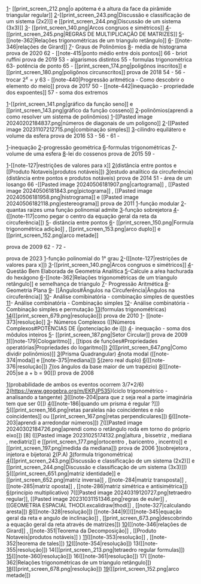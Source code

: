 
[1](https://www.qconcursos.com/questoes-militares/questoes/ae1edea0-55)- [[print_screen_212.png|o apótema é a altura da face da pirâmide triangular regular]] 
[2](https://www.qconcursos.com/questoes-militares/questoes/2586276c-4e)-[[print_screen_243.png|Discussão e classificação de um sistema (2x2)]] e [[print_screen_244.png|Discussão de um sistema (3x3)]]
[3](https://www.qconcursos.com/questoes-militares/questoes/2599174b-4e)- [[print_screen_140.png|Arcos congruos e simétricos]]
[4](https://www.qconcursos.com/questoes-militares/questoes/25b8c262-4e)-[[print_screen_245.png|REGRAS DE MULTIPLICAÇÃO DE MATRIZES]]
[5](https://brainly.com.br/tarefa/21576246#:~:text=O%20valor%20de%20n%20%C3%A9%20b)- [[note-362|Relações trigonométricas de um triangulo retângulo]]
[6](https://www.qconcursos.com/questoes-militares/questoes/fe1dcdf2-7e)- [[note-346|relações de Girard]]
[7](https://www.qconcursos.com/questoes-militares/questoes/45ee02a5-49)- Graus de Polinômios
[8](https://www.qconcursos.com/questoes-militares/questoes/fe0b6c24-7e)- média de histograma
prova de 2020
62 - [[note-415|ponto médio entre dois pontos]]
66 - briot ruffini
prova de 2019
53 - algarismos distintos
55 - formulas trigonométrica
63- potência de ponto
65 - [[print_screen_174.png|poligônos inscritos]] e [[print_screen_180.png|poligônos circunscritos]]
prova de 2018
54 - 
56 - trocar $2^{x}=y$
63 - [[note-440|Progressão aritmética - Como descobrir o elemento do meio]]
prova de 2017
50 - [[note-442|inequação - propriedade dos expoentes]]
57 - soma dos extremos 

[1](https://www.qconcursos.com/questoes-militares/questoes/3e55d2fc-3b)-[[print_screen_141.png|gráfico da função seno]] e [[print_screen_143.png|gráfico da função cosseno]]
[2](https://www.qconcursos.com/questoes-militares/questoes/5b251d62-3d)-polinômios(aprendi a como resolver um sistema de polinômios)
[1](https://www.qconcursos.com/questoes-militares/questoes/5b30af15-3d)-[[Pasted image 20240202184837.png|números de diagonais de um poligono]]
[2](https://www.qconcursos.com/questoes-militares/questoes/b8add7c7-3d)-[[Pasted image 20231107212715.png|combinação simples]]
[3](https://www.qconcursos.com/questoes-militares/questoes/5b20c6ca-3d)-cilindro equilátero e volume da esfera
prova de 2016
53 - 
56 -
61 - 
 
[1](https://www.qconcursos.com/questoes-militares/questoes/7dde27f8-3a)-inequação 
[2](https://www.qconcursos.com/questoes-militares/questoes/7de8f92f-3a)-progressão geométrica
[6](https://www.qconcursos.com/questoes-militares/questoes/85275445-53)-formulas trigonométricas
[7](https://www.qconcursos.com/questoes-militares/questoes/7e13fff4-3a)-volume de uma esfera
[8](https://www.qconcursos.com/questoes-militares/questoes/7e4b03e3-3a)-lei do cossenos
prova de 2015
59 - 

[1](https://www.qconcursos.com/questoes-militares/questoes/88b5051e-dc)-[[note-127|restrições de valores para x]]
[2](https://www.qconcursos.com/questoes-militares/questoes/b57d919e-55)(distância entre pontos e [[Produto Notaveis|produtos notáveis]])
[3](https://www.qconcursos.com/questoes-militares/questoes/b590aac0-55)(estudo analítico da circuferência)(distância entre pontos e produtos notáveis)
prova de 2014
51 - área de um losango
66 -[[Pasted image 20240506181907.png|cartograma]] , [[Pasted image 20240506181843.png|pictograma]] , [[Pasted image 20240506181958.png|histrograma]] e [[Pasted image 20240506182118.png|estereograma]]
prova de 2011
[1](https://www.qconcursos.com/questoes-militares/questoes/adbc4f5d-55)-função modular
[2](https://www.qconcursos.com/questoes-militare/questoes/adcf7f97-55)-quantas raizes uma função polinomial admite
[3](https://www.qconcursos.com/questoes-militares/questoes/adf246e4-55)-função sobrejetora
[4](https://www.qconcursos.com/questoes-militares/questoes/ae066507-55)-([[note-117|como pegar o centro da equação geral da reta da circuferência]])
[5](https://www.qconcursos.com/questoes-militares/questoes/ae16fcce-55)- distância entre pontos
[6](https://www.qconcursos.com/questoes-militares/questoes/7c9d4c07-58)- [[print_screen_150.png|Formula trigonométrica adição]] , [[print_screen_153.png|arco duplo]] e [[print_screen_152.png|arco metade]]

prova de 2009
62 - 
72 - 

prova de 2023
[1](https://www.qconcursos.com/questoes-militares/questoes/5ad19354-16)-função polinomial do 1° grau
[2](https://www.youtube.com/watch?v=OakQs52IE2s)-([[note-127|restrições de valores para x]])
[3](https://www.qconcursos.com/questoes-militares/questoes/5adcaf54-16)-[[print_screen_140.png|Arcos congruos e simétricos]]
[4](https://www.qconcursos.com/questoes-militares/questoes/5adf51fa-16)-Questão Bem Elaborada de Geometria Analítica
[5](https://www.qconcursos.com/questoes-militares/questoes/5aedf56e-16)-Calcule a aŕea hachurada do hexágono 
[6](https://www.qconcursos.com/questoes-militares/questoes/5af09bec-16)-[[note-362|Relações trigonométricas de um triangulo retângulo]] e semelhança de triangulo 
[7](https://www.qconcursos.com/questoes-militares/questoes/5af629f6-16)- Progressão Aritmética
[8](https://www.qconcursos.com/questoes-militares/questoes/5aff4fe2-16)- Geometria Plana
[9](https://www.qconcursos.com/questoes-militares/questoes/5b04a469-16)- [[Ângulos#Ângulos na Circuferência|Ângulos na circuferência]]
[10](https://www.qconcursos.com/questoes-de-concursos/questoes/0923395e-d0)- Análise comibinatória - combinação simples de questões
[11](https://www.qconcursos.com/questoes-militares/questoes/5b0c7f85-16)- Análise combinatória - Combinação simples
[12](https://www.qconcursos.com/questoes-militares/questoes/5b122d7d-16)- Análise combinatória - Combinação simples e permutação
[13](https://militares.estrategia.com/public/questoes/cos-x-0-8-enta-valor-1173579503a/)(formulas trigonométricas)
[14](https://www.qconcursos.com/questoes-militares/questoes/5b0731b4-16)([[print_screen_679.png|resolução]])
prova de 2010
[1](https://www.qconcursos.com/questoes-militares/questoes/c7a60f94-59)- [[note-373|resolução]]
[3](https://www.qconcursos.com/questoes-militares/questoes/c7c7d954-59)- Números Complexos ([[Números Complexos#POTÊNCIAS DE i|potencíação de i]])
[4](https://www.qconcursos.com/questoes-militares/questoes/c7d8252a-59)- inequação - soma dos môdulos inteiros
[5](https://www.qconcursos.com/questoes-militares/questoes/c7e886c9-59)- [[print_screen_187.png|Setor Circular]]
prova de 2009
[1](https://militares.estrategia.com/public/questoes/x-y-sa-numeros-reais24ccc9c8e0/)([[note-179|Cologaritmo]] , [[tipos de funções#Propriedades operatórias|Propriedades do logaritmo]])
[2](https://militares.estrategia.com/public/questoes/dividir-x5-3x4-2x2-x-52331ad6f4e/)([[print_screen_647.png|Como dividir polinômios)]]
[3](https://www.youtube.com/watch?v=JqTikKf9sv8)(Prisma Quadrangular)
[4](https://militares.estrategia.com/public/questoes/5a-serie-Colegio-X66d96c9d74/)nota modal ([[note-374|moda]] e [[note-375|mediana]])
[5](https://militares.estrategia.com/public/questoes/f-x-mx2-2m-1-x-m-2389e5dac7e/)(zero real duplo)
[6](https://militares.estrategia.com/public/questoes/Quatro-numeros50162aa7b5/)([[note-376|resolução]])
[7](https://www.youtube.com/watch?v=lB1qcH1v_FA)(os ângulos da base maior de um trapézio)
[8](https://www.youtube.com/watch?v=GkGzP1hb9F0)([[note-205|se a + b = 90]])
prova de 2008

[1](https://militares.estrategia.com/public/questoes/urna-contem-3-bolas32eed1490e/)(probabilidade de ambos os eventos ocorrem 3/7*2/6)
[2](https://militares.estrategia.com/public/questoes/Comparando-tg-20deg-tg950159ce4/)(https://www.geogebra.org/m/EKPJP535)(ciclo trigonométrico - analisando a tangente)
[3](https://militares.estrategia.com/public/questoes/Dado-x-para-que-numero29880c1b4e/)([[note-204|para que z seja real a parte imaginária tem que ser 0]])
[4]()([[note-186|quando um prisma é regular ?]])
[5]()([[print_screen_166.png|retas paralelas não coincidentes e não coincidentes]] ou [[print_screen_167.png|retas perpendiculares]]) 
[6](https://militares.estrategia.com/public/questoes/r-x-6y-2-0-s-8x-t-1-y30007348a8/)([[note-203|aprendi a arredondar números]])
[7](https://militares.estrategia.com/public/questoes/retangulo-lados-2m-5m249588e67f/)([[Pasted image 20240302184726.png|aprendi como o retângulo roda em torno do próprio eixo]])
[8] ([[Pasted image 20231025174132.png|altura , bissetriz , mediana , mediatriz]] e [[print_screen_177.png|ortocentro , baricentro , incentro]] e [[print_screen_197.png|medida da mediana]])
prova de 2006
[1](https://militares.estrategia.com/public/questoes/f-n-define-funca-f-N-N2033d30eb3/)(sobrejetora , injetora e bijetora)
[2](https://brainly.com.br/tarefa/10538331)(P.A)
[3](https://militares.estrategia.com/public/questoes/x-1-degQ-cos-x-3-813469539d7/)(formula trigonométrica)
[4]()([[print_screen_243.png|Discussão e classificação de um sistema (2x2)]] e [[print_screen_244.png|Discussão e classificação de um sistema (3x3)]])
[5]()([[print_screen_651.png|matriz identidade]] e [[print_screen_652.png|matriz inversa]] , [[note-284|matriz transposta]] , [[note-285|matriz oposta]] , [[note-286|matriz simétrica e antisimétrica]])
[6](https://militares.estrategia.com/public/questoes/existem-k-maneiras71a177a389/)(princípio multiplicativo)
7([[Pasted image 20240319120727.png|tetraedro regular]], [[Pasted image 20231031151346.png|regras de euler]] , [[GEOMETRIA ESPACIAL THODI.excalidraw|thodi]] , [[note-327|calculando aresta]])
[8]()([[note-328|resolução]])
[[note-344|9]]([[note-345|equação geral da reta e angulo de inclinação]] , [[print_screen_673.png|descobrindo a equação geral da reta através de matrizes]])
[10](https://militares.estrategia.com/public/questoes/equaca-cujas-raizes-sa338445739e/#:~:text=O%20valor%20de%20%7Ca%20%2B%20b%7C%20%C3%A9&text=2.&text=3.)([[note-346|relações de Girard]] , [[note-351|Teorema da Decomposição]] ,  [[Produto Notaveis|produtos notáveis]] )
[11]()([[note-353|resolução]] , [[note-352|teorema de tales]])
[12]()([[note-354|resolução]])
13([[note-355|resolução]])
14([[print_screen_213.png|tetraedro regular formulas]])
[15]()([[note-360|resolução]])
16([[note-361|resolução]])
17( [[note-362|Relações trigonométricas de um triangulo retângulo]])
[18](https://militares.estrategia.com/public/questoes/pentagono-regular17b30947b3/)([[print_screen_678.png|resolução]])
[19](https://www.qconcursos.com/questoes-militares/questoes/5ae24f77-16)([[print_screen_152.png|arco metade]])

